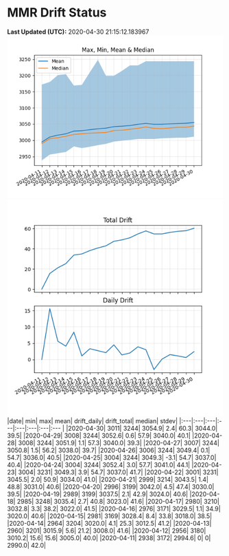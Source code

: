 # MMR Drift Status

**Last Updated (UTC):** 2020-04-30 21:15:12.183967
![Figure 1](/images/fig1.png)
![Figure 2](/images/fig2.png)
|date| min| max| mean| drift_daily| drift_total| median| stdev|
|:---|:---|:---|:---|:---|:---|:---|:--- |
|2020-04-30| 3011| 3244| 3054.9| 2.4| 60.3| 3044.0| 39.5|
|2020-04-29| 3008| 3244| 3052.6| 0.6| 57.9| 3040.0| 40.1|
|2020-04-28| 3008| 3244| 3051.9| 1.1| 57.3| 3040.0| 39.3|
|2020-04-27| 3007| 3244| 3050.8| 1.5| 56.2| 3038.0| 39.7|
|2020-04-26| 3006| 3244| 3049.4| 0.1| 54.7| 3036.0| 40.5|
|2020-04-25| 3004| 3244| 3049.3| -3.1| 54.7| 3037.0| 40.4|
|2020-04-24| 3004| 3244| 3052.4| 3.0| 57.7| 3041.0| 44.1|
|2020-04-23| 3004| 3231| 3049.3| 3.9| 54.7| 3037.0| 41.7|
|2020-04-22| 3001| 3231| 3045.5| 2.0| 50.9| 3034.0| 41.0|
|2020-04-21| 2999| 3214| 3043.5| 1.4| 48.8| 3031.0| 40.6|
|2020-04-20| 2996| 3199| 3042.0| 4.5| 47.4| 3030.0| 39.5|
|2020-04-19| 2989| 3199| 3037.5| 2.1| 42.9| 3024.0| 40.6|
|2020-04-18| 2985| 3248| 3035.4| 2.7| 40.8| 3023.0| 41.6|
|2020-04-17| 2980| 3210| 3032.8| 3.3| 38.2| 3022.0| 41.5|
|2020-04-16| 2976| 3171| 3029.5| 1.1| 34.9| 3020.0| 40.6|
|2020-04-15| 2981| 3169| 3028.4| 8.4| 33.8| 3018.0| 38.5|
|2020-04-14| 2964| 3204| 3020.0| 4.1| 25.3| 3012.5| 41.2|
|2020-04-13| 2960| 3201| 3015.9| 5.6| 21.2| 3008.0| 41.6|
|2020-04-12| 2956| 3180| 3010.2| 15.6| 15.6| 3005.0| 40.0|
|2020-04-11| 2938| 3172| 2994.6| 0| 0| 2990.0| 42.0|
